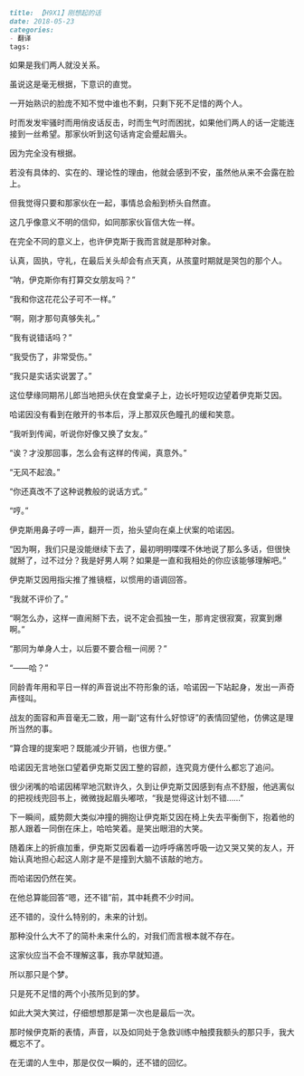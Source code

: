 

```markdown
title: 【H9X1】刚想起的话
date: 2018-05-23
categories:
- 翻译
tags:
```

如果是我们两人就没关系。

虽说这是毫无根据，下意识的直觉。

<!-- more -->

一开始熟识的脸庞不知不觉中谁也不剩，只剩下死不足惜的两个人。

时而发发牢骚时而用俏皮话反击，时而生气时而困扰，如果他们两人的话一定能连接到一丝希望。那家伙听到这句话肯定会蹙起眉头。

因为完全没有根据。

若没有具体的、实在的、理论性的理由，他就会感到不安，虽然他从来不会露在脸上。

但我觉得只要和那家伙在一起，事情总会船到桥头自然直。

这几乎像意义不明的信仰，如同那家伙盲信大佐一样。

在完全不同的意义上，也许伊克斯于我而言就是那种对象。

认真，固执，守礼，在最后关头却会有点天真，从孩童时期就是哭包的那个人。

“呐，伊克斯你有打算交女朋友吗？”

“我和你这花花公子可不一样。”

“啊，刚才那句真够失礼。”

“我有说错话吗？”

“我受伤了，非常受伤。”

“我只是实话实说罢了。”

这位孽缘同期吊儿郎当地把头伏在食堂桌子上，边长吁短叹边望着伊克斯艾因。

哈诺因没有看到在敞开的书本后，浮上那双灰色瞳孔的缓和笑意。

“我听到传闻，听说你好像又换了女友。”

“诶？才没那回事，怎么会有这样的传闻，真意外。”

“无风不起浪。”

“你还真改不了这种说教般的说话方式。”

“哼。”

伊克斯用鼻子哼一声，翻开一页，抬头望向在桌上伏案的哈诺因。

“因为啊，我们只是没能继续下去了，最初明明喋喋不休地说了那么多话，但很快就掰了，过不过分？我是好男人啊？如果是一直和我相处的你应该能够理解吧。”

伊克斯艾因用指尖推了推镜框，以惯用的语调回答。

“我就不评价了。”

“啊怎么办，这样一直闹掰下去，说不定会孤独一生，那肯定很寂寞，寂寞到爆啊。”

“那同为单身人士，以后要不要合租一间房？”

“——哈？”

同龄青年用和平日一样的声音说出不符形象的话，哈诺因一下站起身，发出一声奇声怪叫。

 战友的面容和声音毫无二致，用一副“这有什么好惊讶”的表情回望他，仿佛这是理所当然的事。

“算合理的提案吧？既能减少开销，也很方便。”

哈诺因无言地张口望着伊克斯艾因工整的容颜，连究竟方便什么都忘了追问。

很少闭嘴的哈诺因稀罕地沉默许久，久到让伊克斯艾因感到有点不舒服，他逃离似的把视线兜回书上，微微拢起眉头嘟哝，“我是觉得这计划不错……”

下一瞬间，威势颇大类似冲撞的拥抱让伊克斯艾因在椅上失去平衡倒下，抱着他的那人跟着一同倒在床上，哈哈笑着。是笑出眼泪的大笑。

随着床上的折痕加重，伊克斯艾因看着一边呼呼痛苦呼吸一边又哭又笑的友人，开始认真地担心起这人刚才是不是撞到大脑不该敲的地方。

 而哈诺因仍然在笑。

 在他总算能回答“嗯，还不错”前，其中耗费不少时间。

还不错的，没什么特别的，未来的计划。

那种没什么大不了的简朴未来什么的，对我们而言根本就不存在。

这家伙应当不会不理解这事，我亦早就知道。

所以那只是个梦。

只是死不足惜的两个小孩所见到的梦。

如此大哭大笑过，仔细想想那是第一次也是最后一次。

那时候伊克斯的表情，声音，以及如同处于急救训练中触摸我额头的那只手，我大概忘不了。

在无谓的人生中，那是仅仅一瞬的，还不错的回忆。































